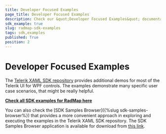 ```yaml
---
title: Developer Focused Examples
page_title: Developer Focused Examples
description: Check our &quot;Developer Focused Examples&quot; documentation article for the RadMap {{ site.framework_name }} control.
sdk_example: true
slug: radmap-sdk-examples
tags: sdk,examples
published: True
position: 2
---
```


# Developer Focused Examples

The [Telerik XAML SDK repository](https://github.com/telerik/xaml-sdk/tree/master/) provides additional demos for most of the Telerik UI for WPF controls. The examples demonstrate many specific user case scenarios, that might be really helpful. 

__[Check all SDK examples for RadMap here](https://github.com/telerik/xaml-sdk/tree/master/Map)__

You can also check the [SDK Samples Browser]({%slug sdk-samples-browser%}) that provides a more convenient approach in exploring and executing the examples in the Telerik XAML SDK repository. The SDK Samples Browser application is available for download from [this link](https://demos.telerik.com/xaml-sdkbrowser/).
